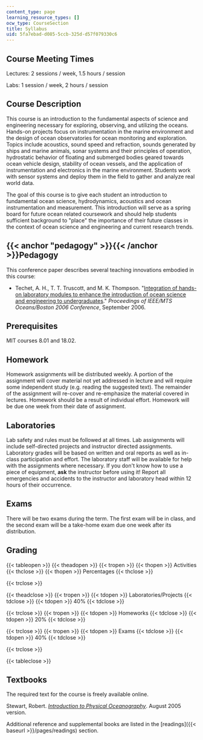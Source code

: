 ```yaml
---
content_type: page
learning_resource_types: []
ocw_type: CourseSection
title: Syllabus
uid: 5fa7ebad-d085-5ccb-325d-d57f079330c6
---
```


Course Meeting Times
--------------------

Lectures: 2 sessions / week, 1.5 hours / session

Labs: 1 session / week, 2 hours / session

Course Description
------------------

This course is an introduction to the fundamental aspects of science and engineering necessary for exploring, observing, and utilizing the oceans. Hands-on projects focus on instrumentation in the marine environment and the design of ocean observatories for ocean monitoring and exploration. Topics include acoustics, sound speed and refraction, sounds generated by ships and marine animals, sonar systems and their principles of operation, hydrostatic behavior of floating and submerged bodies geared towards ocean vehicle design, stability of ocean vessels, and the application of instrumentation and electronics in the marine environment. Students work with sensor systems and deploy them in the field to gather and analyze real world data.

The goal of this course is to give each student an introduction to fundamental ocean science, hydrodynamics, acoustics and ocean instrumentation and measurement. This introduction will serve as a spring board for future ocean related coursework and should help students sufficient background to "place" the importance of their future classes in the context of ocean science and engineering and current research trends.

{{< anchor "pedagogy" >}}{{< /anchor >}}Pedagogy
------------------------------------------------

This conference paper describes several teaching innovations embodied in this course:

*   Techet, A. H., T. T. Truscott, and M. K. Thompson. "[Integration of hands-on laboratory modules to enhance the introduction of ocean science and engineering to undergraduates](http://ieeexplore.ieee.org/document/4099124/)." _Proceedings of IEEE/MTS Oceans/Boston 2006 Conference_, September 2006.

Prerequisites
-------------

MIT courses 8.01 and 18.02.

Homework
--------

Homework assignments will be distributed weekly. A portion of the assignment will cover material not yet addressed in lecture and will require some independent study (e.g. reading the suggested text). The remainder of the assignment will re-cover and re-emphasize the material covered in lectures. Homework should be a result of individual effort. Homework will be due one week from their date of assignment.

Laboratories
------------

Lab safety and rules must be followed at all times. Lab assignments will include self-directed projects and instructor directed assignments. Laboratory grades will be based on written and oral reports as well as in-class participation and effort. The laboratory staff will be available for help with the assignments where necessary. If you don't know how to use a piece of equipment, **ask** the instructor before using it! Report all emergencies and accidents to the instructor and laboratory head within 12 hours of their occurrence.

Exams
-----

There will be two exams during the term. The first exam will be in class, and the second exam will be a take-home exam due one week after its distribution.

Grading
-------

{{< tableopen >}}
{{< theadopen >}}
{{< tropen >}}
{{< thopen >}}
Activities
{{< thclose >}}
{{< thopen >}}
Percentages
{{< thclose >}}

{{< trclose >}}

{{< theadclose >}}
{{< tropen >}}
{{< tdopen >}}
Laboratories/Projects
{{< tdclose >}}
{{< tdopen >}}
40%
{{< tdclose >}}

{{< trclose >}}
{{< tropen >}}
{{< tdopen >}}
Homeworks
{{< tdclose >}}
{{< tdopen >}}
20%
{{< tdclose >}}

{{< trclose >}}
{{< tropen >}}
{{< tdopen >}}
Exams
{{< tdclose >}}
{{< tdopen >}}
40%
{{< tdclose >}}

{{< trclose >}}

{{< tableclose >}}

Textbooks
---------

The required text for the course is freely available online.

Stewart, Robert. [_Introduction to Physical Oceanography_](http://oceanworld.tamu.edu/home/course_book.htm). August 2005 version.

Additional reference and supplemental books are listed in the [readings]({{< baseurl >}}/pages/readings) section.